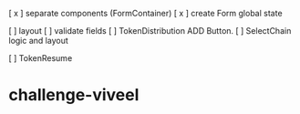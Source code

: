 [ x ] separate components (FormContainer)
[ x ] create Form global state

[ ] layout
[ ] validate fields
[ ] TokenDistribution ADD Button.
[ ] SelectChain logic and layout

[ ] TokenResume
# challenge-viveel
